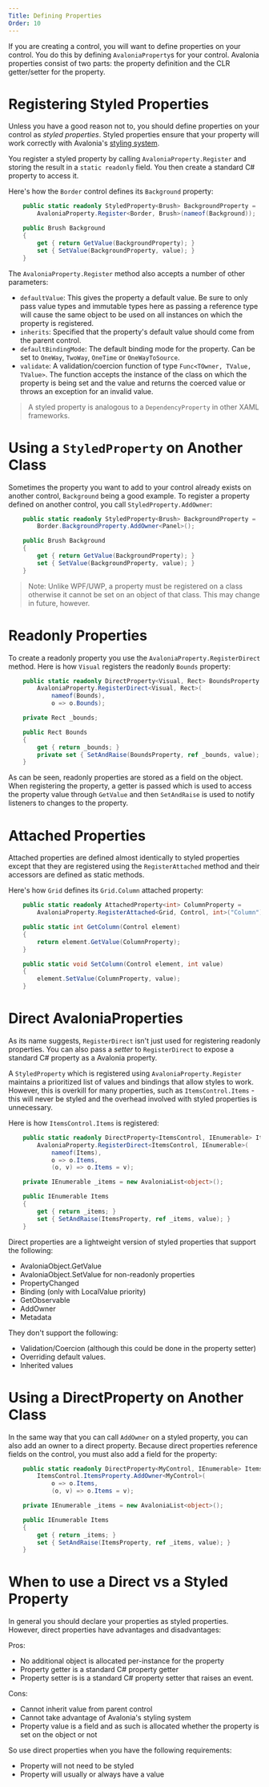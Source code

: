 ```yaml
---
Title: Defining Properties
Order: 10
---
```


If you are creating a control, you will want to define properties on your control. You do this
by defining `AvaloniaProperty`s for your control. Avalonia properties consist of two parts: the
property definition and the CLR getter/setter for the property.

# Registering Styled Properties

Unless you have a good reason not to, you should define properties on your control as _styled
properties_. Styled properties ensure that your property will work correctly with Avalonia's
[styling system](/docs/styles).

You register a styled property by calling `AvaloniaProperty.Register` and
storing the result in a `static readonly` field. You then create a standard C#
property to access it.

Here's how the `Border` control defines its `Background` property:

```csharp
    public static readonly StyledProperty<Brush> BackgroundProperty =
        AvaloniaProperty.Register<Border, Brush>(nameof(Background));

    public Brush Background
    {
        get { return GetValue(BackgroundProperty); }
        set { SetValue(BackgroundProperty, value); }
    }
```

The `AvaloniaProperty.Register` method also accepts a number of other parameters:

- `defaultValue`: This gives the property a default value. Be sure to only pass
value types and immutable types here as passing a reference type will cause the
same object to be used on all instances on which the property is registered.
- `inherits`: Specified that the property's default value should come from
the parent control.
- `defaultBindingMode`: The default binding mode for the property. Can be set to
`OneWay`, `TwoWay`, `OneTime` or `OneWayToSource`.
- `validate`: A validation/coercion function of type
`Func<TOwner, TValue, TValue>`. The function accepts the instance of the class
on which the property is being set and the value and returns the coerced value
or throws an exception for an invalid value.

> A styled property is analogous to a `DependencyProperty` in other XAML frameworks.

# Using a `StyledProperty` on Another Class

Sometimes the property you want to add to your control already exists on another
control, `Background` being a good example. To register a property defined on
another control, you call `StyledProperty.AddOwner`:


```csharp
    public static readonly StyledProperty<Brush> BackgroundProperty =
        Border.BackgroundProperty.AddOwner<Panel>();

    public Brush Background
    {
        get { return GetValue(BackgroundProperty); }
        set { SetValue(BackgroundProperty, value); }
    }
```

> Note: Unlike WPF/UWP, a property must be registered on a class otherwise it cannot
  be set on an object of that class. This may change in future, however.

# Readonly Properties

To create a readonly property you use the `AvaloniaProperty.RegisterDirect`
method. Here is how `Visual` registers the readonly `Bounds` property:

```csharp
    public static readonly DirectProperty<Visual, Rect> BoundsProperty =
        AvaloniaProperty.RegisterDirect<Visual, Rect>(
            nameof(Bounds),
            o => o.Bounds);

    private Rect _bounds;

    public Rect Bounds
    {
        get { return _bounds; }
        private set { SetAndRaise(BoundsProperty, ref _bounds, value); }
    }
```

As can be seen, readonly properties are stored as a field on the object. When
registering the property, a getter is passed which is used to access the
property value through `GetValue` and then `SetAndRaise` is used to notify
listeners to changes to the property.

# Attached Properties

Attached properties are defined almost identically to styled properties except
that they are registered using the `RegisterAttached` method and their accessors
are defined as static methods.

Here's how `Grid` defines its `Grid.Column` attached property:

```csharp
    public static readonly AttachedProperty<int> ColumnProperty =
        AvaloniaProperty.RegisterAttached<Grid, Control, int>("Column");

    public static int GetColumn(Control element)
    {
        return element.GetValue(ColumnProperty);
    }

    public static void SetColumn(Control element, int value)
    {
        element.SetValue(ColumnProperty, value);
    }
```

# Direct AvaloniaProperties

As its name suggests, `RegisterDirect` isn't just used for registering readonly
properties. You can also pass a *setter* to `RegisterDirect` to expose a
standard C# property as a Avalonia property.

A `StyledProperty` which is registered using `AvaloniaProperty.Register`
maintains a prioritized list of values and bindings that allow styles to work.
However, this is overkill for many properties, such as `ItemsControl.Items` -
this will never be styled and the overhead involved with styled properties is
unnecessary.

Here is how `ItemsControl.Items` is registered:

```csharp
    public static readonly DirectProperty<ItemsControl, IEnumerable> ItemsProperty =
        AvaloniaProperty.RegisterDirect<ItemsControl, IEnumerable>(
            nameof(Items),
            o => o.Items,
            (o, v) => o.Items = v);

    private IEnumerable _items = new AvaloniaList<object>();

    public IEnumerable Items
    {
        get { return _items; }
        set { SetAndRaise(ItemsProperty, ref _items, value); }
    }
```


Direct properties are a lightweight version of styled properties that support
the following:

- AvaloniaObject.GetValue
- AvaloniaObject.SetValue for non-readonly properties
- PropertyChanged
- Binding (only with LocalValue priority)
- GetObservable
- AddOwner
- Metadata

They don't support the following:

- Validation/Coercion (although this could be done in the property setter)
- Overriding default values.
- Inherited values

# Using a DirectProperty on Another Class

In the same way that you can call `AddOwner` on a styled property, you can also
add an owner to a direct property. Because direct properties reference fields
on the control, you must also add a field for the property:

```csharp
    public static readonly DirectProperty<MyControl, IEnumerable> ItemsProperty =
        ItemsControl.ItemsProperty.AddOwner<MyControl>(
            o => o.Items,
            (o, v) => o.Items = v);

    private IEnumerable _items = new AvaloniaList<object>();

    public IEnumerable Items
    {
        get { return _items; }
        set { SetAndRaise(ItemsProperty, ref _items, value); }
    }
```

# When to use a Direct vs a Styled Property

In general you should declare your properties as styled properties. However, direct properties have
advantages and disadvantages:

Pros:
- No additional object is allocated per-instance for the property
- Property getter is a standard C# property getter
- Property setter is is a standard C# property setter that raises an event.

Cons:
- Cannot inherit value from parent control
- Cannot take advantage of Avalonia's styling system
- Property value is a field and as such is allocated whether the property is
  set on the object or not

So use direct properties when you have the following requirements:
- Property will not need to be styled
- Property will usually or always have a value
